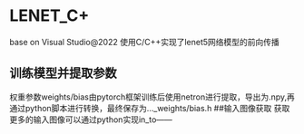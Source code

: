 # LENET_C+
base on Visual Studio@2022
使用C/C++实现了lenet5网络模型的前向传播
## 训练模型并提取参数
权重参数weights/bias由pytorch框架训练后使用netron进行提取，导出为.npy,再通过python脚本进行转换，最终保存为..._weights/bias.h
##输入图像获取
获取更多的输入图像可以通过python实现in_to——
